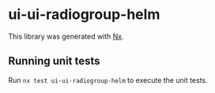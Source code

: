 # ui-ui-radiogroup-helm

This library was generated with [Nx](https://nx.dev).


## Running unit tests

Run `nx test ui-ui-radiogroup-helm` to execute the unit tests.

